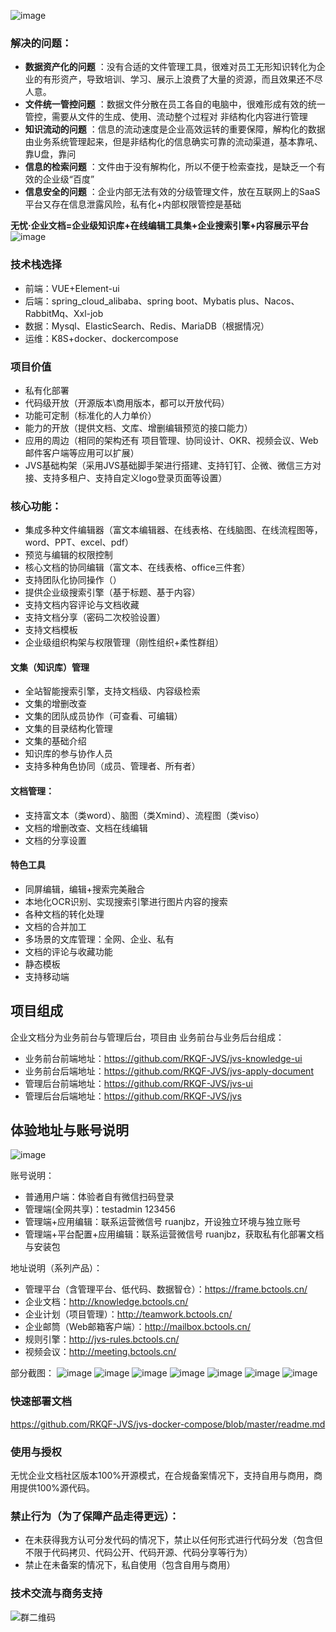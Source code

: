 
![image](https://user-images.githubusercontent.com/94048608/211454772-b52076f4-55f6-4370-9920-b262b5d9fdb4.png)


### 解决的问题：
-  **数据资产化的问题** ：没有合适的文件管理工具，很难对员工无形知识转化为企业的有形资产，导致培训、学习、展示上浪费了大量的资源，而且效果还不尽人意。
-  **文件统一管控问题** ：数据文件分散在员工各自的电脑中，很难形成有效的统一管控，需要从文件的生成、使用、流动整个过程对 非结构化内容进行管理
-  **知识流动的问题** ：信息的流动速度是企业高效运转的重要保障，解构化的数据由业务系统管理起来，但是非结构化的信息确实可靠的流动渠道，基本靠吼、靠U盘，靠问
-  **信息的检索问题** ：文件由于没有解构化，所以不便于检索查找，是缺乏一个有效的企业级“百度”
-  **信息安全的问题** ：企业内部无法有效的分级管理文件，放在互联网上的SaaS平台又存在信息泄露风险，私有化+内部权限管控是基础

**无忧·企业文档=企业级知识库+在线编辑工具集+企业搜索引擎+内容展示平台**
![image](https://user-images.githubusercontent.com/94048608/211456673-b9770961-008a-48d0-8210-fa081f8e641a.png)


### 技术栈选择
- 前端：VUE+Element-ui
- 后端：spring_cloud_alibaba、spring boot、Mybatis plus、Nacos、RabbitMq、Xxl-job
- 数据：Mysql、ElasticSearch、Redis、MariaDB（根据情况）
- 运维：K8S+docker、dockercompose


### 项目价值
* 私有化部署
* 代码级开放（开源版本\商用版本，都可以开放代码）
* 功能可定制（标准化的人力单价）
* 能力的开放（提供文档、文库、增删编辑预览的接口能力）
* 应用的周边（相同的架构还有 项目管理、协同设计、OKR、视频会议、Web邮件客户端等应用可以扩展）
* JVS基础构架（采用JVS基础脚手架进行搭建、支持钉钉、企微、微信三方对接、支持多租户、支持自定义logo登录页面等设置）


### 核心功能：
* 集成多种文件编辑器（富文本编辑器、在线表格、在线脑图、在线流程图等，word、PPT、excel、pdf）
* 预览与编辑的权限控制
* 核心文档的协同编辑（富文本、在线表格、office三件套）
* 支持团队化协同操作（）
* 提供企业级搜索引擎（基于标题、基于内容）
* 支持文档内容评论与文档收藏
* 支持文档分享（密码二次校验设置）
* 支持文档模板
* 企业级组织构架与权限管理（刚性组织+柔性群组）
#### 文集（知识库）管理
* 全站智能搜索引擎，支持文档级、内容级检索
* 文集的增删改查
* 文集的团队成员协作（可查看、可编辑）
* 文集的目录结构化管理
* 文集的基础介绍
* 知识库的参与协作人员
* 支持多种角色协同（成员、管理者、所有者）
#### 文档管理：
* 支持富文本（类word）、脑图（类Xmind）、流程图（类viso）
* 文档的增删改查、文档在线编辑
* 文档的分享设置
#### 特色工具
* 同屏编辑，编辑+搜索完美融合
* 本地化OCR识别、实现搜索引擎进行图片内容的搜索
* 各种文档的转化处理
* 文档的合并加工
* 多场景的文库管理：全网、企业、私有
* 文档的评论与收藏功能
* 静态模板
* 支持移动端



## 项目组成
企业文档分为业务前台与管理后台，项目由 业务前台与业务后台组成：

- 业务前台前端地址：https://github.com/RKQF-JVS/jvs-knowledge-ui
- 业务前台后端地址：https://github.com/RKQF-JVS/jvs-apply-document
- 管理后台前端地址：https://github.com/RKQF-JVS/jvs-ui
- 管理后台后端地址：https://github.com/RKQF-JVS/jvs


## 体验地址与账号说明
![image](https://user-images.githubusercontent.com/94048608/211461950-28f018a2-cef2-4e9e-9ca4-793a5689be4a.png)

账号说明：
- 普通用户端：体验者自有微信扫码登录
- 管理端(全网共享)：testadmin 123456
- 管理端+应用编辑：联系运营微信号 ruanjbz，开设独立环境与独立账号
- 管理端+平台配置+应用编辑：联系运营微信号 ruanjbz，获取私有化部署文档与安装包

地址说明（系列产品）：
- 管理平台（含管理平台、低代码、数据智仓）：https://frame.bctools.cn/
- 企业文档：http://knowledge.bctools.cn/
- 企业计划（项目管理）：http://teamwork.bctools.cn/
- 企业邮筒（Web邮箱客户端）：http://mailbox.bctools.cn/
- 规则引擎：http://jvs-rules.bctools.cn/
- 视频会议：http://meeting.bctools.cn/


部分截图：
![image](https://user-images.githubusercontent.com/94048608/211458792-d4a45f03-2d31-49c6-a1d5-ce7e81b021c5.png)
![image](https://user-images.githubusercontent.com/94048608/211458820-5e4b6916-070d-4262-afcc-b291d725364e.png)
![image](https://user-images.githubusercontent.com/94048608/211458839-ba4b5205-7862-4c9c-8751-41a409252304.png)
![image](https://user-images.githubusercontent.com/94048608/211458860-4d32a4e5-9314-4e74-adf1-7a10089678a4.png)
![image](https://user-images.githubusercontent.com/94048608/211458885-49d99fe7-0aeb-4ac7-9a36-8b1c2cd32d5a.png)
![image](https://user-images.githubusercontent.com/94048608/211458902-93bf3f9b-9dcd-41ba-b0d6-3babd21d0d83.png)
![image](https://user-images.githubusercontent.com/94048608/211458932-cbeca18a-6df8-4e21-a1cc-b6979d5b3612.png)



### 快速部署文档
https://github.com/RKQF-JVS/jvs-docker-compose/blob/master/readme.md


### 使用与授权
无忧企业文档社区版本100%开源模式，在合规备案情况下，支持自用与商用，商用提供100%源代码。

### 禁止行为（为了保障产品走得更远）：
* 在未获得我方认可分发代码的情况下，禁止以任何形式进行代码分发（包含但不限于代码拷贝、代码公开、代码开源、代码分享等行为）
* 禁止在未备案的情况下，私自使用（包含自用与商用）

### 技术交流与商务支持

![群二维码](https://github.com/RKQF-JVS/jvs-knowledge-ui/assets/94048608/a9a2d7d7-31e9-42d2-b831-7618a3893340)







